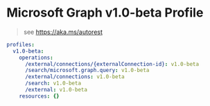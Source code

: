 # Microsoft Graph v1.0-beta Profile

> see https://aka.ms/autorest

``` yaml
profiles:
  v1.0-beta:
    operations:
      /external/connections/{externalConnection-id}: v1.0-beta
      /search/microsoft.graph.query: v1.0-beta
      /external/connections: v1.0-beta
      /search: v1.0-beta
      /external: v1.0-beta
    resources: {}

```
